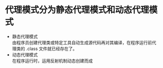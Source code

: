 # 代理模式分为静态代理模式和动态代理模式

- 静态代理模式  
  由程序员创建代理类或特定工具自动生成源代码再对其编译，在程序运行前代理类的 .class 文件就已经存在了。
- 动态代理模式  
  在程序运行时，运用反射机制动态创建而成